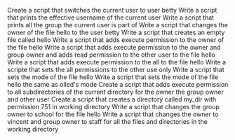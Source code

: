 Create a script that switches the current user to user betty
Write a script that prints the effective username of the current user
Write a script that prints all the group the current user is part of
Write a script that changes the owner of the file hello to the user betty
Write a script that creates an empty file called hello
Write a script that adds execute permission to the owner of the file hello
Write a script that adds execute permission to the owner and group owner and adds read permission to the other user to the file hello 
Write a script that adds execute permission to the all to the file hello
Write a scripte that sets the all permissions to the other use only
Write a script that sets the mode of the file hello
Write a script that sets the mode of the file hello the same as olled's mode
Create a script that adds execute permission to all subdirectories of the current directory for the owner the group owner and other user
Create a script that creates a directory called my_dir with permission 751 in working directory
Write a script that changes the group owner to school for the file hello
Write a script that changes the owner to vincent and group owner to staff for all the files and directories in the working directory
